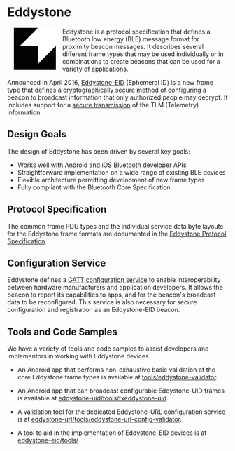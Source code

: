 # Eddystone

<img align="left" src="res/logo/eddystone_logo.png" hspace="15" style="float: left">Eddystone is a protocol specification that defines a Bluetooth low energy (BLE) message format for proximity beacon messages. It describes several different frame types that may be used individually or in combinations to create beacons that can be used for a variety of applications.

Announced in April 2016, [Eddystone-EID](eddystone-eid) (Ephemeral ID) is a new frame type that defines a cryptographically secure method of configuring a beacon to broadcast information that only authorized people may decrypt. It includes support for a [secure transmission](eddystone-tlm/tlm-encrypted) of the TLM (Telemetry) information.

## Design Goals

The design of Eddystone has been driven by several key goals:

- Works well with Android and iOS Bluetooth developer APIs
- Straightforward implementation on a wide range of existing BLE devices
- Flexible architecture permitting development of new frame types
- Fully compliant with the Bluetooth Core Specification

## Protocol Specification

The common frame PDU types and the individual service data byte layouts for
the Eddystone frame formats are documented in the
[Eddystone Protocol Specification](protocol-specification.md).

## Configuration Service

Eddystone defines a [GATT configuration service](configuration-service/) to enable interoperability between hardware manufacturers and application developers. It allows the beacon to report its capabilities to apps, and for the beacon's broadcast data to be reconfigured. This service is also necessary for secure configuration and registration as an Eddystone-EID beacon.

## Tools and Code Samples

We have a variety of tools and code samples to assist developers and implementors in working with Eddystone devices.

- An Android app that performs non-exhaustive basic validation of the core Eddystone frame types is available at [tools/eddystone-validator](tools/eddystone-validator).

- An Android app that can broadcast configurable Eddystone-UID frames is available at [eddystone-uid/tools/txeddystone-uid](eddystone-uid/tools/txeddystone-uid).

- A validation tool for the dedicated Eddystone-URL configuration service is at
[eddystone-url/tools/eddystone-url-config-validator](eddystone-url/tools/eddystone-url-config-validator).

- A tool to aid in the implementation of Eddystone-EID devices is at [eddystone-eid/tools/](eddystone-eid/tools)

